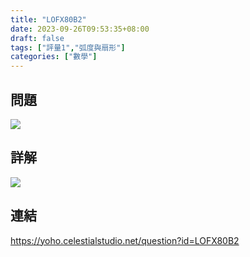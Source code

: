 ```yaml
---
title: "LOFX80B2"
date: 2023-09-26T09:53:35+08:00
draft: false
tags: ["評量1","弧度與扇形"]
categories: ["數學"]
---
```

<!--more-->

## 問題
<img src="/posts/solution/LOFX80B2-q.png">

## 詳解
<img src="/posts/solution/LOFX80B2-sol.png">

## 連結

https://yoho.celestialstudio.net/question?id=LOFX80B2
